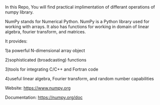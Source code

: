 In this Repo, You will find practical implimentation of differant operations of numpy library.

NumPy stands for Numerical Python.
NumPy is a Python library used for working with arrays.
It also has functions for working in domain of linear algebra, fourier transform, and matrices.

It provides:

1)a powerful N-dimensional array object

2)sophisticated (broadcasting) functions

3)tools for integrating C/C++ and Fortran code

4)useful linear algebra, Fourier transform, and random number capabilities

Website: https://www.numpy.org

Documentation: https://numpy.org/doc

